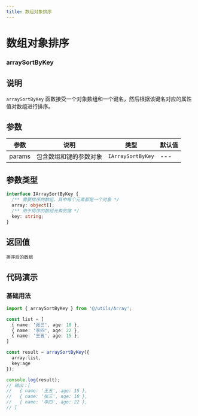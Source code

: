 ```yaml
---
title: 数组对象排序
---
```


# 数组对象排序

### arraySortByKey

## 说明
`arraySortByKey` 函数接受一个对象数组和一个键名，然后根据该键名对应的属性值对数组进行排序。

## 参数

| 参数   | 说明                   | 类型              | 默认值 |
| ------ | ---------------------- | ----------------- | ------ |
| params | 包含数组和键的参数对象 | `IArraySortByKey` | ---    |

## 参数类型

```ts
interface IArraySortByKey {
  /** 需要排序的数组，其中每个元素都是一个对象 */
  array: object[];
  /** 用于排序的数组元素的键 */
  key: string;
}
```

## 返回值

`排序后的数组`

## 代码演示

### 基础用法

```ts
import { arraySortByKey } from '@/utils/Array';

const list = [
  { name: '张三', age: 18 },
  { name: '李四', age: 22 },
  { name: '王五', age: 15 },
]

const result = arraySortByKey({
  array:list,
  key:age
});

console.log(result);
// 输出：[
//   { name: '王五', age: 15 },
//   { name: '张三', age: 18 },
//   { name: '李四', age: 22 },
// ]

```
    



    
